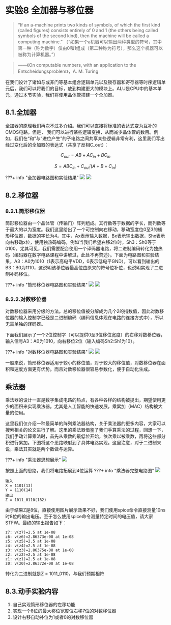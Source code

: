 # 实验8 全加器与移位器
> “If an a-machine prints two kinds of symbols, of which the first kind (called figures) consists entirely of 0 and 1 (the others being called symbols of the second kind), then the machine will be called a computing machine.”
> （“如果一个a机器可以输出两种类型的符号，其中第一种（称为数字）仅由0和1组成（第二种称为符号），那么这个机器可以被称为计算机器。”）

> ——《On computable numbers, with an application to the Entscheidungsproblem》，A. M. Turing

在我们设计了诸如与或非门等基本组合逻辑单元以及锁存器和寄存器等时序逻辑单元后，我们可以将我们的目标，放到构建更大的模块上。ALU是CPU中的基本单元，通过本节实验，我们将使用晶体管搭建一个全加器。
## 8.1.全加器
全加器的原理我们再次不过多介绍。我们可以直接将标准的表达式变为互补的CMOS电路。但是， 我们可以进行某些逻辑变换，从而减少晶体管的数目。例如，我们在“和”与“进位产生”的子电路之间共享某些逻辑非常有利，这里我们写出经过变化后的全加器的表达式（共享了反相C_out）：

$$C_{out} = AB + AC_{in} + BC_{in}$$

$$S = ABC_{in} + C_{out}'(A + B + C_{in})$$

???+ info "全加器电路图和实验结果"
    ![](./图片/图片%201.png)
    ![](./图片/图片%202.png)

## 8.2.移位器
### 8.2.1.筒形移位器
筒形移位器由一个晶体管（传输门）阵列组成。其行数等于数据的字长，而列数等于最大的以为宽度。我们这里给出了一个可控制向右移动，移动宽度位0至3的桶形移位器，数据的字长为4。其中，Ax表示输入数据，Bx表示输出数据，Shx表示向右移动x位，使用独热码编码，例如当我们希望右移2位时，Sh3：Sh0等于0100。尤其可见，我们需要配合使用一个译码器电路，将二进制编码转化为独热码（编码器在数字电路课程中讲解过，此处不再赘述）。下面为电路图和实验结果，A3：A0为1010（1表示高电平VDD，0表示低电平GND），可以看到输出的B3：B0为1110，这说明该移位器最高位由原来的符号位补位，也说明实现了二进制补码移位。

???+ info "筒形移位器电路图和实验结果"
    ![](./图片/图片%203.png)
    ![](./图片/图片%204.png)

### 8.2.2.对数移位器
对数移位器采用分级的方法。总的移位值被分解成为几个2的指数值，因此对数移位器的输入控制字已经是二进制编码（编码信息体现在电路的连接方式中），所以无需单独的译码器。

下面我们展示了一个2位控制字（可以提供0至3位移位宽度）的右移对数移位器，输入信号A3：A0为1010，向右移位2位（输入编码Sh2:Sh1为10）。

???+ info "对数移位器电路图和实验结果"
    ![](./图片/图片%206.png)
    ![](./图片/图片%205.png)

一般来说，筒形移位器适用于较小的移位值，对于较大的移位值，对数移位器在面积和速度方面更有优势。而且对数移位器很容易参数化，便于自动化生成。

## 乘法器
乘法器的设计一直是数字集成电路的热点，有各种各样的结构被提出，期望使用更少的面积来实现乘法器。尤其是人工智能的快速发展，乘累加（MAC）结构被大量的使用。

这里我们仅介绍一种最简单的阵列乘法器结构，关于乘法器的更多内容，大家可以搜索相关的论文进行了解。这里的乘法器借鉴了我们手算乘法的过程，回想一下，我们手动计算乘法时，首先从乘数的最低位开始，依次乘以被乘数，再将这些部分积进行累加。下图将这个思路映射到了具体电路实现。这里注意，对于二进制来说，乘法其实就是两个数做与运算。

???+ info "乘法器思想展示"
    ![](./图片/乘法器思想展示.jpg)

按照上面的思路，我们将电路拓展到4位运算
???+ info "乘法器完整电路图"
    ![](./图片/乘法器完整电路图.jpg)

```
输入
X = 1101(13)
Y = 1110(14)
输出
Z = 1011_0110(182)
```

由于结果Z是8位，直接使用图片展示效果不好，我们使用spice命令直接测量10ns时8位的输出电压。至于怎么使用spice命令测量特定时间的电压值，请大家STFW。最终的输出报告如下：

```
z7: v(z7)=2.5 at 1e-08
z6: v(z6)=2.86373e-08 at 1e-08
z5: v(z5)=2.5 at 1e-08
z4: v(z4)=2.5 at 1e-08
z3: v(z3)=2.86375e-08 at 1e-08
z2: v(z2)=2.5 at 1e-08
z1: v(z1)=2.5 at 1e-08
z0: v(z0)=2.86372e-08 at 1e-08
```

转化为二进制就是Z = 1011_0110，与我们预期相符

## 8.3.动手实验内容
1. 自己实现筒形移位器的左移功能
2. 实现一个8位的最大移位宽度位右移7位的对数移位器
3. 设计右移自动补位为1或者0的对数移位器
